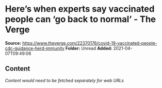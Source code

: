 # Here’s when experts say vaccinated people can ‘go back to normal’ - The Verge

**Source:** https://www.theverge.com/22370176/covid-19-vaccinated-people-cdc-guidance-herd-immunity
**Folder:** Unread
**Added:** 2021-04-07T09:49:06




## Content
*Content would need to be fetched separately for web URLs*
